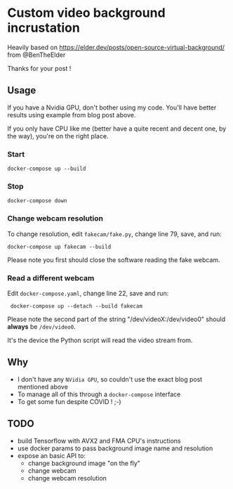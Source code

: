 # Custom video background incrustation

Heavily based on https://elder.dev/posts/open-source-virtual-background/ from @BenTheElder

Thanks for your post !

## Usage

If you have a Nvidia GPU, don't bother using my code.
You'll have better results using example from blog post above.

If you only have CPU like me (better have a quite recent and decent one, by the way), you're on the right place.

### Start

    docker-compose up --build

### Stop

    docker-compose down

### Change webcam resolution

To change resolution, edit `fakecam/fake.py`, change line 79, save, and run:

    docker-compose up fakecam --build

Please note you first should close the software reading the fake webcam.

### Read a different webcam

Edit `docker-compose.yaml`, change line 22, save and run:

     docker-compose up --detach --build fakecam

Please note the second part of the string "/dev/videoX:/dev/video0" should **always** be `/dev/video0`.  

It's the device the Python script will read the video stream from.

## Why

- I don't have any `NVidia GPU`, so couldn't use the exact blog post mentioned above
- To manage all of this through a `docker-compose` interface
- To get some fun despite COVID ! ;-)

## TODO

- build Tensorflow with AVX2 and FMA CPU's instructions
- use docker params to pass background image name and resolution
- expose an basic API to:
  - change background image "on the fly"
  - change webcam 
  - change webcam resolution
